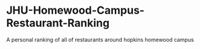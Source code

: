 # JHU-Homewood-Campus-Restaurant-Ranking
A personal ranking of all of restaurants around hopkins homewood campus
